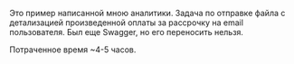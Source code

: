 Это пример написанной мною аналитики. Задача по отправке файла с детализацией произведенной оплаты за рассрочку на email пользователя. 
Был еще Swagger, но его переносить нельзя.

Потраченное время ~4-5 часов.
